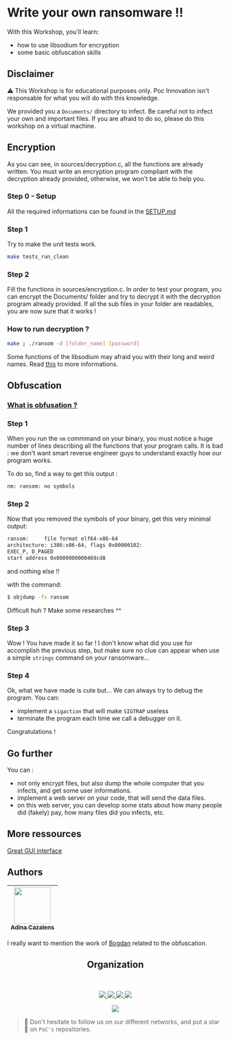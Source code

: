 # Write your own ransomware !!

With this Workshop, you'll learn:
* how to use libsodium for encryption
* some basic obfuscation skills

## Disclaimer

⚠️ This Workshop is for educational purposes only. Poc Innovation isn't responsable
for what you will do with this knowledge.

We provided you a `Documents/` directory to infect. Be careful not to infect your own and important files.
If you are afraid to do so, please do this workshop on a virtual machine.


## Encryption

As you can see, in sources/decryption.c, all the functions are already written.
You must write an encryption program compliant with the decryption already provided,
otherwise, we won't be able to help you.

### Step 0 - Setup
All the required informations can be found in the [SETUP.md](./SETUP.md)

### Step 1

Try to make the unit tests work.

```sh
make tests_run_clean
```

### Step 2

Fill the functions in sources/encryption.c.
In order to test your program, you can encrypt the Documents/ folder and try to decrypt it
with the decryption program already provided. If all the sub files in your folder are readables, you are now sure that it works !


### How to run decryption ?

```sh
make ; ./ransom -d [folder_name] [password]
```

Some functions of the libsodium may afraid you with their long and weird names.
Read [this](https://github.com/jedisct1/libsodium-doc/blob/master/secret-key_cryptography/secretstream.md) to more informations.

## Obfuscation

### [What is obfusation ?](https://en.wikipedia.org/wiki/Obfuscation_(software))

### Step 1

When you run the `nm` commmand on your binary, you must notice a huge number of lines describing all the functions that your program calls.
It is bad : we don't want smart reverse engineer guys to understand exactly how our program works.

To do so, find a way to get this output :
```sh
nm: ransom: no symbols
```

### Step 2

Now that you removed the symbols of your binary, get this very minimal output:

```sh
ransom:     file format elf64-x86-64
architecture: i386:x86-64, flags 0x00000102:
EXEC_P, D_PAGED
start address 0x0000000000469cd8
```

and nothing else !!

with the command:
```sh
$ objdump -fs ransom
```

Difficult huh ? Make some researches ^^

### Step 3

Wow ! You have made it so far !
I don't know what did you use for accomplish the previous step, but make sure no clue can appear when use a simple `strings` command on your ransomware...

### Step 4

Ok, what we have made is cute but... We can always try to debug the program.
You can:
* implement a `sigaction` that will make `SIGTRAP` useless
* terminate the program each time we call a debugger on it.

Congratulations !

## Go further

You can :
* not only encrypt files, but also dump the whole computer that you infects, and get some user informations.
* implement a web server on your code, that will send the data files.
* on this web server, you can develop some stats about how many people did (fakely) pay, how many files did you infects, etc.

## More ressources
[Great GUI interface](https://github.com/leonv024/RAASNet)

## Authors

| [<img src="https://github.com/NaadiQmmr.png?size=85" width=85><br><sub>Adina Cazalens</sub>](https://github.com/NaadiQmmr) | 
| :---: |

I really want to mention the work of [Bogdan](https://github.com/bogdzn) related to the obfuscation.


<h2 align=center>
Organization
</h2>
<br/>
<p align='center'>
    <a href="https://www.linkedin.com/company/pocinnovation/mycompany/">
        <img src="https://img.shields.io/badge/LinkedIn-0077B5?style=for-the-badge&logo=linkedin&logoColor=white">
    </a>
    <a href="https://www.instagram.com/pocinnovation/">
        <img src="https://img.shields.io/badge/Instagram-E4405F?style=for-the-badge&logo=instagram&logoColor=white">
    </a>
    <a href="https://twitter.com/PoCInnovation">
        <img src="https://img.shields.io/badge/Twitter-1DA1F2?style=for-the-badge&logo=twitter&logoColor=white">
    </a>
    <a href="https://discord.com/invite/Yqq2ADGDS7">
        <img src="https://img.shields.io/badge/Discord-7289DA?style=for-the-badge&logo=discord&logoColor=white">
    </a>
</p>
<p align=center>
    <a href="https://www.poc-innovation.fr/">
        <img src="https://img.shields.io/badge/WebSite-1a2b6d?style=for-the-badge&logo=GitHub Sponsors&logoColor=white">
    </a>
</p>

> :rocket: Don't hesitate to follow us on our different networks, and put a star 🌟 on `PoC's` repositories.

